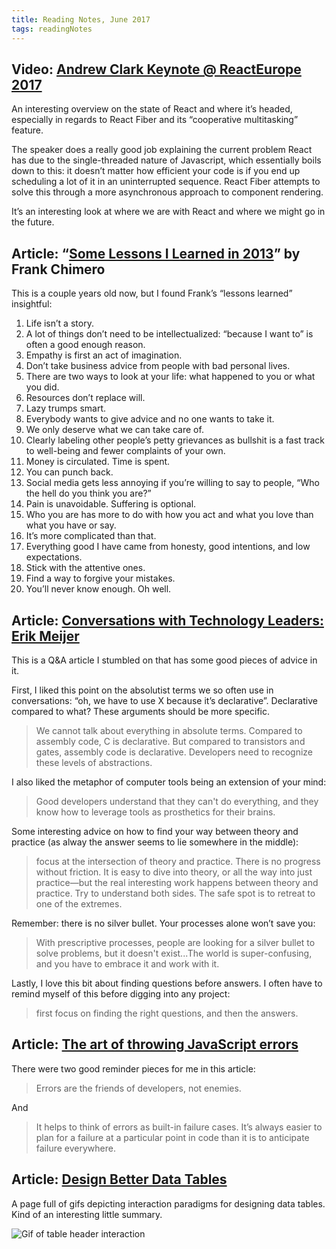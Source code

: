 ```yaml
---
title: Reading Notes, June 2017
tags: readingNotes
---
```


## Video: [Andrew Clark Keynote @ ReactEurope 2017](https://www.youtube.com/watch?v=QW5TE4vrklU)

An interesting overview on the state of React and where it’s headed, especially in regards to React Fiber and its “cooperative multitasking” feature. 

The speaker does a really good job explaining the current problem React has due to the single-threaded nature of Javascript, which essentially boils down to this: it doesn’t matter how efficient your code is if you end up scheduling a lot of it in an uninterrupted sequence. React Fiber attempts to solve this through a more asynchronous approach to component rendering.

It’s an interesting look at where we are with React and where we might go in the future. 

## Article: “[Some Lessons I Learned in 2013](https://www.frankchimero.com/archive/2014/2013-lessons/)” by Frank Chimero

This is a couple years old now, but I found Frank’s “lessons learned” insightful:

1. Life isn’t a story.
2. A lot of things don’t need to be intellectualized: “because I want to” is often a good enough reason.
3. Empathy is first an act of imagination.
4. Don’t take business advice from people with bad personal lives.
5. There are two ways to look at your life: what happened to you or what you did.
6. Resources don’t replace will.
7. Lazy trumps smart.
8. Everybody wants to give advice and no one wants to take it.
9. We only deserve what we can take care of.
10. Clearly labeling other people’s petty grievances as bullshit is a fast track to well-being and fewer complaints of your own.
11. Money is circulated. Time is spent.
12. You can punch back.
13. Social media gets less annoying if you’re willing to say to people, “Who the hell do you think you are?”
14. Pain is unavoidable. Suffering is optional.
15. Who you are has more to do with how you act and what you love than what you have or say.
16. It’s more complicated than that.
17. Everything good I have came from honesty, good intentions, and low expectations.
18. Stick with the attentive ones.
19. Find a way to forgive your mistakes.
20. You’ll never know enough. Oh well.

## Article: [Conversations with Technology Leaders: Erik Meijer](http://queue.acm.org/detail.cfm?id=3092954)

This is a Q&A article I stumbled on that has some good pieces of advice in it.

First, I liked this point on the absolutist terms we so often use in conversations: “oh, we have to use X because it’s declarative”. Declarative compared to what? These arguments should be more specific.

>  We cannot talk about everything in absolute terms. Compared to assembly code, C is declarative. But compared to transistors and gates, assembly code is declarative. Developers need to recognize these levels of abstractions.

I also liked the metaphor of computer tools being an extension of your mind:

> Good developers understand that they can't do everything, and they know how to leverage tools as prosthetics for their brains.

Some interesting advice on how to find your way between theory and practice (as alway the answer seems to lie somewhere in the middle):

> focus at the intersection of theory and practice. There is no progress without friction. It is easy to dive into theory, or all the way into just practice—but the real interesting work happens between theory and practice. Try to understand both sides. The safe spot is to retreat to one of the extremes.

Remember: there is no silver bullet. Your processes alone won’t save you:

> With prescriptive processes, people are looking for a silver bullet to solve problems, but it doesn't exist...The world is super-confusing, and you have to embrace it and work with it.

Lastly, I love this bit about finding questions before answers. I often have to remind myself of this before digging into any project: 

> first focus on finding the right questions, and then the answers.

## Article: [The art of throwing JavaScript errors](https://www.nczonline.net/blog/2009/03/03/the-art-of-throwing-javascript-errors/)

There were two good reminder pieces for me in this article:

> Errors are the friends of developers, not enemies.

And

> It helps to think of errors as built-in failure cases. It’s always easier to plan for a failure at a particular point in code than it is to anticipate failure everywhere.

## Article: [Design Better Data Tables](https://uxdesign.cc/design-better-data-tables-4ecc99d23356)

A page full of gifs depicting interaction paradigms for designing data tables. Kind of an interesting little summary.

![Gif of table header interaction](https://cdn-images-1.medium.com/max/800/1*kXEEaxvKP_9xRT0HuqScTQ.gif)
